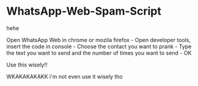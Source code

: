 # WhatsApp-Web-Spam-Script
hehe

Open WhatsApp Web in chrome or mozila firefox -
Open developer tools, insert the code in console -
Choose the contact you want to prank -
Type the  text you want to send and the number of times you want to send -
OK 








Use this wisely!!

WKAKAKAKAKK i'm not even use it wisely tho
